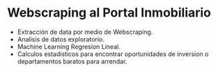 # Webscraping al Portal Inmobiliario

- Extracción de data por medio de Webscraping.
- Analisis de datos exploratorio.
- Machine Learning Regresion Lineal.
- Calculos estadisticos para encontrar oportunidades de inversion o departamentos baratos para arrendar.
